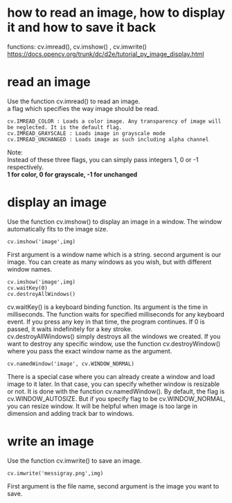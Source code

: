 # how to read an image, how to display it and how to save it back  
functions: cv.imread(), cv.imshow() , cv.imwrite()  
https://docs.opencv.org/trunk/dc/d2e/tutorial_py_image_display.html  

# read an image  
Use the function cv.imread() to read an image.    
a flag which specifies the way image should be read.  

    cv.IMREAD_COLOR : Loads a color image. Any transparency of image will be neglected. It is the default flag.
    cv.IMREAD_GRAYSCALE : Loads image in grayscale mode
    cv.IMREAD_UNCHANGED : Loads image as such including alpha channel

Note:  
Instead of these three flags, you can simply pass integers 1, 0 or -1 respectively.  
<b> 1 for color, 0 for grayscale, -1 for unchanged  </b> 
    
# display an image  
Use the function cv.imshow() to display an image in a window. The window automatically fits to the image size.   

    cv.imshow('image',img)
First argument is a window name which is a string. second argument is our image. You can create as many windows as you wish, but with different window names.   

    cv.imshow('image',img)
    cv.waitKey(0)
    cv.destroyAllWindows()
cv.waitKey() is a keyboard binding function. Its argument is the time in milliseconds. The function waits for specified milliseconds for any keyboard event. If you press any key in that time, the program continues. If 0 is passed, it waits indefinitely for a key stroke.   
cv.destroyAllWindows() simply destroys all the windows we created. If you want to destroy any specific window, use the function cv.destroyWindow() where you pass the exact window name as the argument.      

    cv.namedWindow('image', cv.WINDOW_NORMAL)
There is a special case where you can already create a window and load image to it later. In that case, you can specify whether window is resizable or not. It is done with the function cv.namedWindow(). By default, the flag is cv.WINDOW_AUTOSIZE. But if you specify flag to be cv.WINDOW_NORMAL, you can resize window. It will be helpful when image is too large in dimension and adding track bar to windows.    

# write an image
Use the function cv.imwrite() to save an image.  

    cv.imwrite('messigray.png',img)
First argument is the file name, second argument is the image you want to save.   






















 
